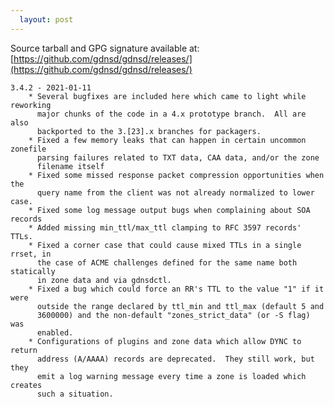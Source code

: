 ```yaml
---
  layout: post
---
```


Source tarball and GPG signature available at:
[https://github.com/gdnsd/gdnsd/releases/](https://github.com/gdnsd/gdnsd/releases/)

    3.4.2 - 2021-01-11
        * Several bugfixes are included here which came to light while reworking
          major chunks of the code in a 4.x prototype branch.  All are also
          backported to the 3.[23].x branches for packagers.
        * Fixed a few memory leaks that can happen in certain uncommon zonefile
          parsing failures related to TXT data, CAA data, and/or the zone
          filename itself
        * Fixed some missed response packet compression opportunities when the
          query name from the client was not already normalized to lower case.
        * Fixed some log message output bugs when complaining about SOA records
        * Added missing min_ttl/max_ttl clamping to RFC 3597 records' TTLs.
        * Fixed a corner case that could cause mixed TTLs in a single rrset, in
          the case of ACME challenges defined for the same name both statically
          in zone data and via gdnsdctl.
        * Fixed a bug which could force an RR's TTL to the value "1" if it were
          outside the range declared by ttl_min and ttl_max (default 5 and
          3600000) and the non-default "zones_strict_data" (or -S flag) was
          enabled.
        * Configurations of plugins and zone data which allow DYNC to return
          address (A/AAAA) records are deprecated.  They still work, but they
          emit a log warning message every time a zone is loaded which creates
          such a situation.

